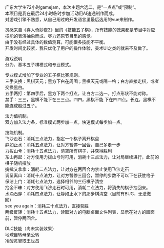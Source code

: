 广东大学生72小时gamejam，本次主题六选二，是“一点点”或“预制”。<br>
本项目是我在最后24小时临时参加活动用AI速通制作而成。<br>
对游戏引擎不熟悉，从自己用过的开发语言里最后选用的vue来制作。<br>

灵感来自《喜人奇妙夜2》里的《技能五子棋》，所有技能的效果都是节目中对应技能的表演抽象而成，尽力还原节目里的感觉。<br>
由于没有经过具体的数值测算，可能很多技能不平衡。<br>
开发时间比较紧，我只优化了用户的操作体验，美术UI之类的就来不及做了。<br>



游戏说明<br>
分为，基本五子棋模式和专业模式。<br>

专业模式增加了专业的五子棋比赛规则。<br>
三手交换：黑棋天元；黑方下白在周围；黑棋天元或隔一格；白方直接走棋，或者交换黑白。<br>
五手两打：第四手后，黑方下两个打点，让白方二选一。打点形状不能对称。<br>
禁手：三三，黑棋不能下在三三点。四四，黑棋不能 下在四四点。长连，黑棋不能连成超过五子。<br>

法力值机制。<br>
双方加入法力条，标准模式两步加一点，快速模式每步加一点。<br>

技能机制。<br>
飞沙走石：消耗三点法力，指定一个棋子离开棋盘<br>
静如止水：消耗五点法力，让对方暂停一回合，自己多走一步<br>
力拔山兮：消耗十五点法力，清空所有棋子，并获得胜利<br>
东山再起：对方使用力拔山兮时可用，消耗十三点法力，让对局继续进行，此前的棋子随机摆放<br>
擒擒又拿拿：消耗二点法力，让对方在两回合内禁止使用飞沙走石<br>
调呈离山：消耗十点法力，让对方暂停三回合，暂停的步数不可以下在获胜格子<br>
保洁上门：消耗七点法力，选择相邻的三行棋子清空<br>
拾金不昧：对方使用飞沙走石时可用，消耗二点法力，将消失的棋子捡回来。<br>
水滴石穿：消耗四点法力，让静如止水下的那步棋清空（目前有BUG，无法撤回）<br>
see you again：消耗三十点法力，直接获胜<br>
两级反转：消耗十五点法力，读取对方的电脑桌面文件列表，显示在对方的画面前，暂停两回合。<br>

DLC技能（尚未实装效果）<br>
地球自转母亲公转<br>
冷酸灵智取王世昌<br>
